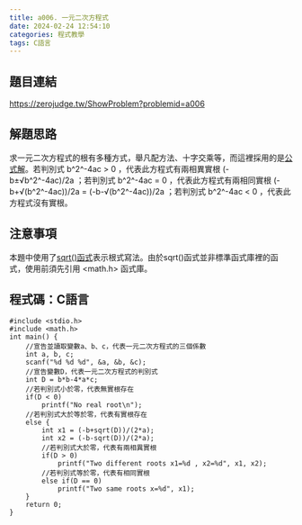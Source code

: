 ```yaml
---
title: a006. 一元二次方程式
date: 2024-02-24 12:54:10
categories: 程式教學
tags: C語言
---
```

## 題目連結
https://zerojudge.tw/ShowProblem?problemid=a006

## 解題思路
求一元二次方程式的根有多種方式，舉凡配方法、十字交乘等，而這裡採用的是[公式解](https://www.youtube.com/watch?v=Z0omOUKCXcg&ab_channel=%E5%9D%87%E4%B8%80%E6%95%99%E8%82%B2%E5%B9%B3%E5%8F%B0JunyiAcademy)。若判別式 b^2^-4ac > 0 ，代表此方程式有兩相異實根 (-b±√b^2^-4ac)/2a ；若判別式 b^2^-4ac = 0 ，代表此方程式有兩相同實根 (-b+√(b^2^-4ac))/2a = (-b-√(b^2^-4ac))/2a ；若判別式 b^2^-4ac < 0 ，代表此方程式沒有實根。

<!-- more -->

## 注意事項
本題中使用了[sqrt()函式](https://www.runoob.com/cprogramming/c-function-sqrt.html)表示根式寫法。由於sqrt()函式並非標準函式庫裡的函式，使用前須先引用 <math.h> 函式庫。

## 程式碼：C語言
```C==
#include <stdio.h>
#include <math.h>
int main() {
    //宣告並讀取變數a、b、c，代表一元二次方程式的三個係數
    int a, b, c;
    scanf("%d %d %d", &a, &b, &c);
    //宣告變數D，代表一元二次方程式的判別式
    int D = b*b-4*a*c;
    //若判別式小於零，代表無實根存在
    if(D < 0)
        printf("No real root\n");
    //若判別式大於等於零，代表有實根存在
    else {
        int x1 = (-b+sqrt(D))/(2*a);
        int x2 = (-b-sqrt(D))/(2*a);
        //若判別式大於零，代表有兩相異實根
        if(D > 0)
            printf("Two different roots x1=%d , x2=%d", x1, x2);
        //若判別式等於零，代表有相同實根
        else if(D == 0)
            printf("Two same roots x=%d", x1);
    }
    return 0;
}
```